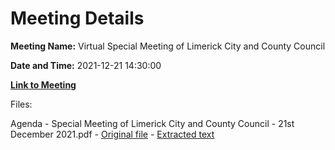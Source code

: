 # Meeting Details

**Meeting Name:** Virtual Special Meeting of Limerick City and County Council

**Date and Time:** 2021-12-21 14:30:00

**[Link to Meeting](https://www.limerick.ie/council/whats-on/special-meeting-limerick-city-and-county-council-46)**

Files: 

Agenda - Special Meeting of Limerick City and County Council - 21st December 2021.pdf - [Original file](https://www.limerick.ie/sites/default/files/media/documents/2021-12/00-agenda-special-meeting-21.12.2021.pdf) - [Extracted text](./Agenda%20-%C2%A0Special%20Meeting%20of%20Limerick%20City%20and%20County%20Council%20-%2021st%20December%202021.md)

